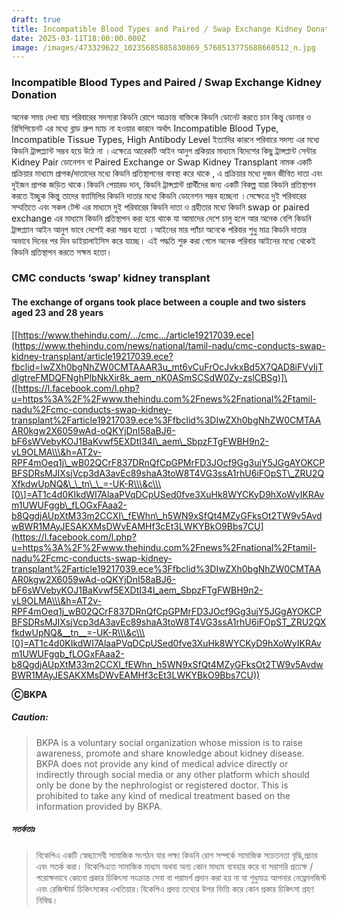 ```yaml
---
draft: true
title: Incompatible Blood Types and Paired / Swap Exchange Kidney Donation
date: 2025-03-11T18:00:00.000Z
image: /images/473329622_10235685885830869_5760513775688660512_n.jpg
---
```


### Incompatible Blood Types and Paired / Swap Exchange Kidney Donation

অনেক সময় দেখা যায় পরিবারের সদস্যরা কিডনি রোগে আক্রান্ত বাক্তিকে কিডনি ডোনেট করতে চান কিন্তু ডোনার ও রিসিপিয়েনট এর মধ্যে ব্লাড গ্রুপ ম্যাচ না হওয়ার কারনে অর্থাৎ Incompatible Blood Type, Incompatible Tissue Types, High Antibody Level ইত্যাদির কারনে পরিবারে সদস্য এর মধ্যে কিডনি ট্রান্সপ্ল্যান্ট সম্ভব হয়ে উঠে না ।এক্ষেত্রে আরেকটি আইন আনুগ প্রকিয়ার মাধ্যমে বিদেশের কিছু ট্রান্সপ্লান্ট সেন্টার Kidney Pair ডোনেশন বা Paired Exchange or Swap Kidney Transplant নামক একটি প্রক্রিয়ার মাধ্যমে প্রাপক/দাতাদের মধ্যে কিডনি প্রতিস্থাপনের বাবস্থা করে থাকে , এ প্রক্রিয়ার মধ্যে দুজন জীবিত দাতা এবং দুইজন প্রাপক জড়িত থাকে।কিডনি পেয়ারড দান, কিডনি ট্রান্সপ্লান্ট প্রার্থীদের জন্য একটি বিকল্প যারা কিডনি প্রতিস্থাপন করতে ইচ্ছুক কিন্তু তাদের ফ্যামিলির কিডনি দাতার মধ্যে কিডনি ডোনেশন সম্ভব হচ্ছেনা ।সেক্ষেত্রে দুই পরিবারের সম্মতিতে এবং সকল টেস্ট এর মাধ্যমে দুই পরিবারের কিডনি দাতা ও গ্রহীতার মধ্যে কিডনি swap or paired exchange এর মাধ্যমে কিডনি প্রতিস্থাপন করা হয়ে থাকে যা আমাদের দেশে চালু হলে আর অনেক বেশি কিডনি ট্রান্সপ্ল্যান আইন আনুগ ভাবে দেশেই করা সম্ভব হতো ।আইনের মার প্যাঁচা অনেকে পরিবার শুধু মাত্র কিডনি দাতার অভাবে দিনের পর দিন ডাইয়ালাইসিস করে যাচ্ছে। এই পদ্ধতি শুরু করা গেলে অনেক পরিবার আইনের মধ্যে থেকেই কিডনি প্রতিস্থাপন করতে সক্ষম হতো।

### CMC conducts ‘swap’ kidney transplant

#### The exchange of organs took place between a couple and two sisters aged 23 and 28 years

\[[https://www.thehindu.com/.../cmc.../article19217039.ece](https://www.thehindu.com/news/national/tamil-nadu/cmc-conducts-swap-kidney-transplant/article19217039.ece?fbclid=IwZXh0bgNhZW0CMTAAAR3u_mt6vCuFrOcJvkxBd5X7QAD8iFVyIjTdlgtreFMDQFNghPlbNkXir8k_aem_nK0ASmSCSdW0Zy-zslCBSg)]\([https://l.facebook.com/l.php?u=https%3A%2F%2Fwww.thehindu.com%2Fnews%2Fnational%2Ftamil-nadu%2Fcmc-conducts-swap-kidney-transplant%2Farticle19217039.ece%3Ffbclid%3DIwZXh0bgNhZW0CMTAAAR0kgw2X6059wAd-oQKYjDnI58aBJ6-bF6sWVebyKOJ1BaKvwf5EXDtI34I\_aem\_SbpzFTgFWBH9n2-vL9OLMA\\\&h=AT2v-RPF4mOeq1j\_wB02QCrF837DRnQfCpGPMrFD3JOcf9Gg3ujY5JGgAYOKCPBFSDRsMJIXsjVcp3dA3avEc89shaA3toW8T4VG3ssA1rhU6iFOpST\_ZRU2QXfkdwUpNQ&\_\_tn\_\_=-UK-R\\\&c\\\[0\]=AT1c4d0KIkdWI7AlaaPVqDCpUSed0fve3XuHk8WYCKyD9hXoWyIKRAvm1UWUFggb\_fLOGxFAaa2-b8QgdjAUpXtM33m2CCXI\_fEWhn\_h5WN9xSfQt4MZyGFksOt2TW9v5AvdwBWR1MAyJESAKXMsDWvEAMHf3cEt3LWKYBkO9Bbs7CU](https://l.facebook.com/l.php?u=https%3A%2F%2Fwww.thehindu.com%2Fnews%2Fnational%2Ftamil-nadu%2Fcmc-conducts-swap-kidney-transplant%2Farticle19217039.ece%3Ffbclid%3DIwZXh0bgNhZW0CMTAAAR0kgw2X6059wAd-oQKYjDnI58aBJ6-bF6sWVebyKOJ1BaKvwf5EXDtI34I_aem_SbpzFTgFWBH9n2-vL9OLMA\\\&h=AT2v-RPF4mOeq1j_wB02QCrF837DRnQfCpGPMrFD3JOcf9Gg3ujY5JGgAYOKCPBFSDRsMJIXsjVcp3dA3avEc89shaA3toW8T4VG3ssA1rhU6iFOpST_ZRU2QXfkdwUpNQ&__tn__=-UK-R\\\&c\\\[0]=AT1c4d0KIkdWI7AlaaPVqDCpUSed0fve3XuHk8WYCKyD9hXoWyIKRAvm1UWUFggb_fLOGxFAaa2-b8QgdjAUpXtM33m2CCXI_fEWhn_h5WN9xSfQt4MZyGFksOt2TW9v5AvdwBWR1MAyJESAKXMsDWvEAMHf3cEt3LWKYBkO9Bbs7CU))

**ⒸBKPA**

##### **Caution:**

> BKPA is a voluntary social organization whose mission is to raise awareness, promote and share knowledge about kidney disease. BKPA does not provide any kind of medical advice directly or indirectly through social media or any other platform which should only be done by the nephrologist or registered doctor. This is prohibited to take any kind of medical treatment based on the information provided by BKPA.

##### **সতর্কতাঃ**

> বিকেপিএ একটি স্বেচ্ছাসেবী সামাজিক সংগঠন যার লক্ষ্য কিডনি রোগ সম্পর্কে সামাজিক সচেতনতা বৃদ্ধি,প্রচার এবং সতর্ক করা। বিকেপিএতে সামাজিক মাধ্যম অথবা অন্য কোন মাধ্যম ব্যবহার করে বা সরাসরি প্রত্যক্ষ / পরোক্ষভাবে কোনো প্রকার চিকিৎসা সংক্রান্ত সেবা বা পরামর্শ প্রদান করা হয় না যা শুধুমাত্র আপনার নেফ্রোলজিস্ট এবং রেজিস্টার্ড চিকিৎসকের এখতিয়ার।বিকেপিএ প্রদত্ত তথ্যের উপর ভিত্তি করে কোন প্রকার চিকিৎসা গ্রহণ নিষিদ্ধ।
